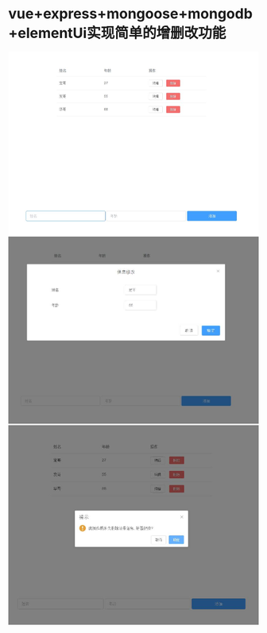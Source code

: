 # vue+express+mongoose+mongodb+elementUi实现简单的增删改功能



![](https://github.com/Chencb1991/fs/blob/master/fx/demo/QQ%E6%88%AA%E5%9B%BE20181123141933.jpg)
![](https://github.com/Chencb1991/fs/blob/master/fx/demo/QQ%E6%88%AA%E5%9B%BE20181123141957.jpg)
![](https://github.com/Chencb1991/fs/blob/master/fx/demo/QQ%E6%88%AA%E5%9B%BE20181123142008.jpg)



